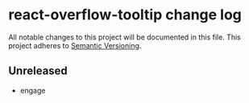 # react-overflow-tooltip change log

All notable changes to this project will be documented in this file.
This project adheres to [Semantic Versioning](http://semver.org/).

## Unreleased
* engage
